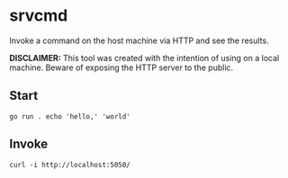 # srvcmd

Invoke a command on the host machine via HTTP and see the results.

**DISCLAIMER:** This tool was created with the intention of using on a local machine. Beware of exposing the HTTP server to the public.

## Start
```
go run . echo 'hello,' 'world'
```

## Invoke
```
curl -i http://localhost:5050/
```
